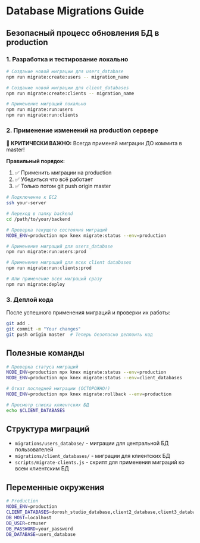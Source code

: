 # Database Migrations Guide

## Безопасный процесс обновления БД в production

### 1. Разработка и тестирование локально

```bash
# Создание новой миграции для users_database
npm run migrate:create:users -- migration_name

# Создание новой миграции для client_databases
npm run migrate:create:clients -- migration_name

# Применение миграций локально
npm run migrate:run:users
npm run migrate:run:clients
```

### 2. Применение изменений на production сервере

**🚨 КРИТИЧЕСКИ ВАЖНО:** Всегда применяй миграции ДО коммита в master!

**Правильный порядок:**
1. ✅ Применить миграции на production
2. ✅ Убедиться что всё работает
3. ✅ Только потом git push origin master

```bash
# Подключение к EC2
ssh your-server

# Переход в папку backend
cd /path/to/your/backend

# Проверка текущего состояния миграций
NODE_ENV=production npx knex migrate:status --env=production

# Применение миграций для users_database
npm run migrate:run:users:prod

# Применение миграций для всех client databases
npm run migrate:run:clients:prod

# Или применение всех миграций сразу
npm run migrate:deploy
```

### 3. Деплой кода

После успешного применения миграций и проверки их работы:

```bash
git add .
git commit -m "Your changes"
git push origin master  # Теперь безопасно деплоить код
```

## Полезные команды

```bash
# Проверка статуса миграций
NODE_ENV=production npx knex migrate:status --env=production
NODE_ENV=production npx knex migrate:status --env=client_databases

# Откат последней миграции (ОСТОРОЖНО!)
NODE_ENV=production npx knex migrate:rollback --env=production

# Просмотр списка клиентских БД
echo $CLIENT_DATABASES
```

## Структура миграций

- `migrations/users_database/` - миграции для центральной БД пользователей
- `migrations/client_databases/` - миграции для клиентских БД
- `scripts/migrate-clients.js` - скрипт для применения миграций ко всем клиентским БД

## Переменные окружения

```bash
# Production
NODE_ENV=production
CLIENT_DATABASES=dorosh_studio_database,client2_database,client3_database
DB_HOST=localhost
DB_USER=crmuser
DB_PASSWORD=your_password
DB_DATABASE=users_database
```